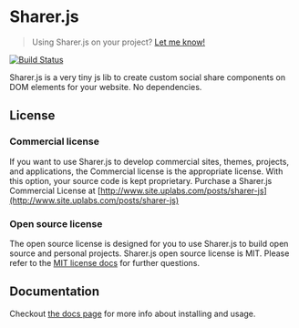 Sharer.js
=========

> Using Sharer.js on your project? [Let me know!](https://github.com/ellisonleao/sharer.js/issues/24)

[![Build Status](https://travis-ci.org/ellisonleao/sharer.js.svg?branch=master)](https://travis-ci.org/ellisonleao/sharer.js)

Sharer.js is a very tiny js lib to create custom social share components on DOM elements for your website. No dependencies.

## License

### Commercial license

If you want to use Sharer.js to develop commercial sites, themes, projects, and applications, the Commercial license is the appropriate license. With this option, your source code is kept proprietary. Purchase a Sharer.js Commercial License at [http://www.site.uplabs.com/posts/sharer-js](http://www.site.uplabs.com/posts/sharer-js)

### Open source license

The open source license is designed for you to use Sharer.js to build open source and personal projects. Sharer.js open source license is MIT. Please refer to the [MIT license docs](https://opensource.org/licenses/MIT) for further questions.

## Documentation

Checkout [the docs page](https://ellisonleao.github.io/sharer.js/) for more info about installing and usage.
